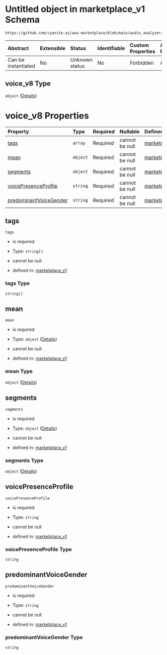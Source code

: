 # Untitled object in marketplace\_v1 Schema

```txt
https://github.com/cyanite-ai/aws-marketplace/blob/main/audio_analyzer/schemes/marketplace_v1/schema/marketplace_v1.schema.json#/properties/analysis/properties/voice_v8
```



| Abstract            | Extensible | Status         | Identifiable | Custom Properties | Additional Properties | Access Restrictions | Defined In                                                                                   |
| :------------------ | :--------- | :------------- | :----------- | :---------------- | :-------------------- | :------------------ | :------------------------------------------------------------------------------------------- |
| Can be instantiated | No         | Unknown status | No           | Forbidden         | Allowed               | none                | [marketplace\_v1.schema.json\*](../schema/marketplace_v1.schema.json "open original schema") |

## voice\_v8 Type

`object` ([Details](marketplace_v1-properties-analysis-properties-voice_v8.md))

# voice\_v8 Properties

| Property                                          | Type     | Required | Nullable       | Defined by                                                                                                                                                                                                                                                                                                                  |
| :------------------------------------------------ | :------- | :------- | :------------- | :-------------------------------------------------------------------------------------------------------------------------------------------------------------------------------------------------------------------------------------------------------------------------------------------------------------------------- |
| [tags](#tags)                                     | `array`  | Required | cannot be null | [marketplace\_v1](marketplace_v1-properties-analysis-properties-voice_v8-properties-tags.md "https://github.com/cyanite-ai/aws-marketplace/blob/main/audio_analyzer/schemes/marketplace_v1/schema/marketplace_v1.schema.json#/properties/analysis/properties/voice_v8/properties/tags")                                     |
| [mean](#mean)                                     | `object` | Required | cannot be null | [marketplace\_v1](marketplace_v1-properties-analysis-properties-voice_v8-properties-mean.md "https://github.com/cyanite-ai/aws-marketplace/blob/main/audio_analyzer/schemes/marketplace_v1/schema/marketplace_v1.schema.json#/properties/analysis/properties/voice_v8/properties/mean")                                     |
| [segments](#segments)                             | `object` | Required | cannot be null | [marketplace\_v1](marketplace_v1-properties-analysis-properties-voice_v8-properties-segments.md "https://github.com/cyanite-ai/aws-marketplace/blob/main/audio_analyzer/schemes/marketplace_v1/schema/marketplace_v1.schema.json#/properties/analysis/properties/voice_v8/properties/segments")                             |
| [voicePresenceProfile](#voicepresenceprofile)     | `string` | Required | cannot be null | [marketplace\_v1](marketplace_v1-properties-analysis-properties-voice_v8-properties-voicepresenceprofile.md "https://github.com/cyanite-ai/aws-marketplace/blob/main/audio_analyzer/schemes/marketplace_v1/schema/marketplace_v1.schema.json#/properties/analysis/properties/voice_v8/properties/voicePresenceProfile")     |
| [predominantVoiceGender](#predominantvoicegender) | `string` | Required | cannot be null | [marketplace\_v1](marketplace_v1-properties-analysis-properties-voice_v8-properties-predominantvoicegender.md "https://github.com/cyanite-ai/aws-marketplace/blob/main/audio_analyzer/schemes/marketplace_v1/schema/marketplace_v1.schema.json#/properties/analysis/properties/voice_v8/properties/predominantVoiceGender") |

## tags



`tags`

*   is required

*   Type: `string[]`

*   cannot be null

*   defined in: [marketplace\_v1](marketplace_v1-properties-analysis-properties-voice_v8-properties-tags.md "https://github.com/cyanite-ai/aws-marketplace/blob/main/audio_analyzer/schemes/marketplace_v1/schema/marketplace_v1.schema.json#/properties/analysis/properties/voice_v8/properties/tags")

### tags Type

`string[]`

## mean



`mean`

*   is required

*   Type: `object` ([Details](marketplace_v1-properties-analysis-properties-voice_v8-properties-mean.md))

*   cannot be null

*   defined in: [marketplace\_v1](marketplace_v1-properties-analysis-properties-voice_v8-properties-mean.md "https://github.com/cyanite-ai/aws-marketplace/blob/main/audio_analyzer/schemes/marketplace_v1/schema/marketplace_v1.schema.json#/properties/analysis/properties/voice_v8/properties/mean")

### mean Type

`object` ([Details](marketplace_v1-properties-analysis-properties-voice_v8-properties-mean.md))

## segments



`segments`

*   is required

*   Type: `object` ([Details](marketplace_v1-properties-analysis-properties-voice_v8-properties-segments.md))

*   cannot be null

*   defined in: [marketplace\_v1](marketplace_v1-properties-analysis-properties-voice_v8-properties-segments.md "https://github.com/cyanite-ai/aws-marketplace/blob/main/audio_analyzer/schemes/marketplace_v1/schema/marketplace_v1.schema.json#/properties/analysis/properties/voice_v8/properties/segments")

### segments Type

`object` ([Details](marketplace_v1-properties-analysis-properties-voice_v8-properties-segments.md))

## voicePresenceProfile



`voicePresenceProfile`

*   is required

*   Type: `string`

*   cannot be null

*   defined in: [marketplace\_v1](marketplace_v1-properties-analysis-properties-voice_v8-properties-voicepresenceprofile.md "https://github.com/cyanite-ai/aws-marketplace/blob/main/audio_analyzer/schemes/marketplace_v1/schema/marketplace_v1.schema.json#/properties/analysis/properties/voice_v8/properties/voicePresenceProfile")

### voicePresenceProfile Type

`string`

## predominantVoiceGender



`predominantVoiceGender`

*   is required

*   Type: `string`

*   cannot be null

*   defined in: [marketplace\_v1](marketplace_v1-properties-analysis-properties-voice_v8-properties-predominantvoicegender.md "https://github.com/cyanite-ai/aws-marketplace/blob/main/audio_analyzer/schemes/marketplace_v1/schema/marketplace_v1.schema.json#/properties/analysis/properties/voice_v8/properties/predominantVoiceGender")

### predominantVoiceGender Type

`string`
